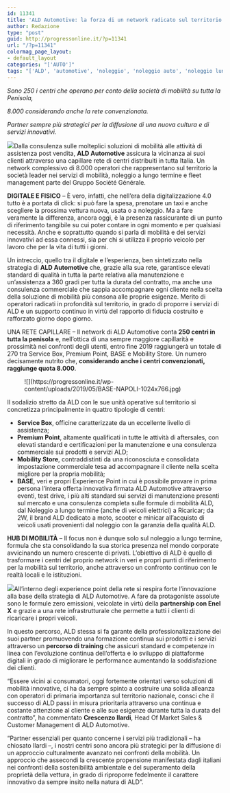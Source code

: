 ```yaml
---
id: 11341
title: 'ALD Automotive: la forza di un network radicato sul territorio'
author: Redazione
type: "post"
guid: http://progressonline.it/?p=11341
url: "/?p=11341"
colormag_page_layout:
- default_layout
categories: "['AUTO']"
tags: "['ALD', 'automotive', 'noleggio', 'noleggio auto', 'noleggio lungo termine', 'noleggio roma']"
---
```


*Sono 250 i centri che operano per conto della società di mobilità su tutta la Penisola,*

 *8.000 considerando anche la rete convenzionata.*

*Partner sempre più strategici per la diffusione di una nuova cultura e di servizi innovativi.*

![](https://progressonline.it/wp-content/uploads/2019/05/AutoColosseo-1024x768.jpg)Dalla consulenza sulle molteplici soluzioni di mobilità alle attività di assistenza post vendita, **ALD Automotive** assicura la vicinanza ai suoi clienti attraverso una capillare rete di centri distribuiti in tutta Italia. Un network complessivo di 8.000 operatori che rappresentano sul territorio la società leader nei servizi di mobilità, noleggio a lungo termine e fleet management parte del Gruppo Société Générale.

**DIGITALE E FISICO** – È vero, infatti, che nell’era della digitalizzazione 4.0 tutto è a portata di click: si può fare la spesa, prenotare un taxi e anche scegliere la prossima vettura nuova, usata o a noleggio. Ma a fare veramente la differenza, ancora oggi, è la presenza rassicurante di un punto di riferimento tangibile su cui poter contare in ogni momento e per qualsiasi necessità. Anche e soprattutto quando si parla di mobilità e dei servizi innovativi ad essa connessi, sia per chi si utilizza il proprio veicolo per lavoro che per la vita di tutti i giorni.

Un intreccio, quello tra il digitale e l’esperienza, ben sintetizzato nella strategia di **ALD Automotive** che, grazie alla sua rete, garantisce elevati standard di qualità in tutta la parte relativa alla manutenzione e un’assistenza a 360 gradi per tutta la durata del contratto, ma anche una consulenza commerciale che sappia accompagnare ogni cliente nella scelta della soluzione di mobilità più consona alle proprie esigenze. Merito di operatori radicati in profondità sul territorio, in grado di proporre i servizi di ALD e un supporto continuo in virtù del rapporto di fiducia costruito e rafforzato giorno dopo giorno.

UNA RETE CAPILLARE – Il network di ALD Automotive conta **250 centri in tutta la penisola** e, nell’ottica di una sempre maggiore capillarità e prossimità nei confronti degli utenti, entro fine 2019 raggiungerà un totale di 270 tra Service Box, Premium Point, BASE e Mobility Store. Un numero decisamente nutrito che, **considerando anche i centri convenzionati, raggiunge quota 8.000**.

<figure aria-describedby="caption-attachment-11343" class="wp-caption alignright" id="attachment_11343" style="width: 418px">![](https://progressonline.it/wp-content/uploads/2019/05/BASE-NAPOLI-1024x766.jpg)<figcaption class="wp-caption-text" id="caption-attachment-11343"> </figcaption></figure>

Il sodalizio stretto da ALD con le sue unità operative sul territorio si concretizza principalmente in quattro tipologie di centri:

- **Service Box**, officine caratterizzate da un eccellente livello di assistenza;
- **Premium Point**, altamente qualificati in tutte le attività di aftersales, con elevati standard e certificazioni per la manutenzione e una consulenza commerciale sui prodotti e servizi ALD;
- **Mobility Store**, contraddistinti da una riconosciuta e consolidata impostazione commerciale tesa ad accompagnare il cliente nella scelta migliore per la propria mobilità;
- **BASE**, veri e propri Experience Point in cui è possibile provare in prima persona l’intera offerta innovativa firmata ALD Automotive attraverso eventi, test drive, i più alti standard sui servizi di manutenzione presenti sul mercato e una consulenza completa sulle formule di mobilità ALD, dal Noleggio a lungo termine (anche di veicoli elettrici) a Ricaricar; da 2W, il brand ALD dedicato a moto, scooter e minicar all’acquisto di veicoli usati provenienti dal noleggio con la garanzia della qualità ALD.

**HUB DI MOBILITÀ** – Il focus non è dunque solo sul noleggio a lungo termine, formula che sta consolidando la sua storica presenza nel mondo corporate avvicinando un numero crescente di privati. L’obiettivo di ALD è quello di trasformare i centri del proprio network in veri e propri punti di riferimento per la mobilità sul territorio, anche attraverso un confronto continuo con le realtà locali e le istituzioni.

![](https://progressonline.it/wp-content/uploads/2019/05/2W-Store-225x300.jpg)All’interno degli experience point della rete si respira forte l’innovazione alla base della strategia di ALD Automotive. A fare da protagoniste assolute sono le formule zero emissioni, veicolate in virtù della **partnership con Enel X** e grazie a una rete infrastrutturale che permette a tutti i clienti di ricaricare i propri veicoli.

In questo percorso, ALD stessa si fa garante della professionalizzazione dei suoi partner promuovendo una formazione continua sui prodotti e i servizi attraverso un **percorso di training** che assicuri standard e competenze in linea con l’evoluzione continua dell’offerta e lo sviluppo di piattaforme digitali in grado di migliorare le performance aumentando la soddisfazione dei clienti.

“Essere vicini ai consumatori, oggi fortemente orientati verso soluzioni di mobilità innovative, ci ha da sempre spinto a costruire una solida alleanza con operatori di primaria importanza sul territorio nazionale, consci che il successo di ALD passi in misura prioritaria attraverso una continua e costante attenzione al cliente e alle sue esigenze durante tutta la durata del contratto”, ha commentato **Crescenzo Ilardi**, Head Of Market Sales &amp; Customer Management di ALD Automotive.

“Partner essenziali per quanto concerne i servizi più tradizionali – ha chiosato Ilardi –, i nostri centri sono ancora più strategici per la diffusione di un approccio culturalmente avanzato nei confronti della mobilità. Un approccio che assecondi la crescente propensione manifestata dagli italiani nei confronti della sostenibilità ambientale e del superamento della proprietà della vettura, in grado di riproporre fedelmente il carattere innovativo da sempre insito nella natura di ALD”.